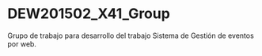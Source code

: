 # DEW201502_X41_Group
Grupo de trabajo para desarrollo del trabajo Sistema de Gestión de eventos por web.
